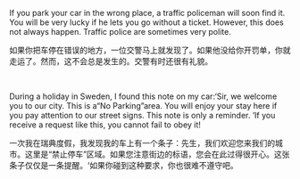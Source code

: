 If you park your car in the wrong place, a traffic policeman will soon find it. You will be very lucky if he lets you go without a ticket. However, this does not always happen. Traffic police are sometimes very polite.

如果你把车停在错误的地方，一位交警马上就发现了。如果他没给你开罚单，你就走运了。然而，这不会总是发生的。交警有时还很有礼貌。

    



During a holiday in Sweden, I found this note on my car:‘Sir, we welcome you to our city. This is a“No Parking”area. You will enjoy your stay here if you pay attention to our street signs. This note is only a reminder. ’If you receive a request like this, you cannot fail to obey it!

一次我在瑞典度假，我发现我的车上有一个条子：先生，我们欢迎您来我们的城市。这里是“禁止停车”区域。如果您注意街边的标语，您会在此过得很开心。这张条子仅仅是一条提醒。‘如果你碰到这种要求，你也很难不遵守吧。
